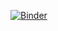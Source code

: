 [![Binder](https://mybinder.org/badge_logo.svg)](https://mybinder.org/v2/gh/sstaehler/locate_marsquakes/HEAD?labpath=locate_marsquakes.ipynb)
